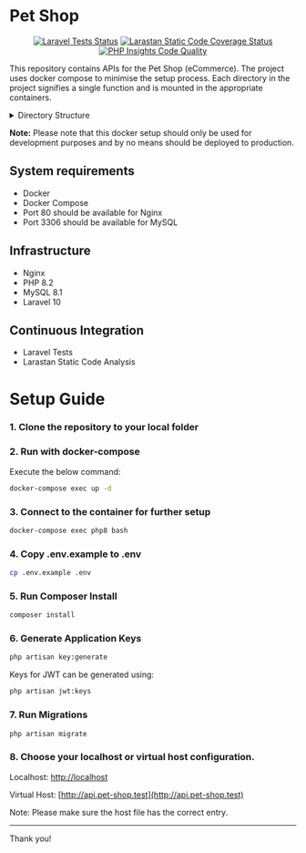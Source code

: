 # Pet Shop

<p align="center">
  <a href="https://github.com/siddhantfriends/pet-shop/actions"><img src="https://github.com/siddhantfriends/pet-shop/workflows/Laravel%20Tests/badge.svg" alt="Laravel Tests Status"></a>
  <a href="https://github.com/siddhantfriends/pet-shop/actions"><img src="https://github.com/siddhantfriends/pet-shop/workflows/Static%20Code%20Coverage/badge.svg" alt="Larastan Static Code Coverage Status"></a>
  <a href="https://github.com/siddhantfriends/pet-shop/actions"><img src="https://github.com/siddhantfriends/pet-shop/workflows/PHP%20Insights%20Code%20Quality/badge.svg" alt="PHP Insights Code Quality"></a>
</p>

This repository contains APIs for the Pet Shop (eCommerce). The project uses docker compose to minimise the setup process. Each directory in the project signifies a single function and is mounted in the appropriate containers.

<details>
<summary>Directory Structure</summary>

### build/ directory
The build directory contains instructions for building a container. It provides us with a logical separation of build steps.

### config/ directory
The config directory contains configuration attached to containers. It helps us to persist the configuration even when the containers are rebooted.

### data/ directory
The data directory contains container related data. It helps us to persist the application specific data even when the containers are rebooted.

### repository/ directory
The repository directory will contain the Laravel application.

</details>

**Note:** Please note that this docker setup should only be used for development purposes and by no means should be deployed to production.

## System requirements

* Docker
* Docker Compose
* Port 80 should be available for Nginx
* Port 3306 should be available for MySQL

## Infrastructure

* Nginx
* PHP 8.2
* MySQL 8.1
* Laravel 10

## Continuous Integration

* Laravel Tests
* Larastan Static Code Analysis

# Setup Guide

### 1. Clone the repository to your local folder

### 2. Run with docker-compose

Execute the below command:

```bash
docker-compose exec up -d
```
### 3. Connect to the container for further setup

```bash
docker-compose exec php8 bash
```
### 4. Copy .env.example to .env

```bash
cp .env.example .env
```

### 5. Run Composer Install

```bash
composer install
```

### 6. Generate Application Keys

```bash
php artisan key:generate
```

Keys for JWT can be generated using:

```bash
php artisan jwt:keys
```
### 7. Run Migrations

```bash
php artisan migrate
```
### 8. Choose your localhost or virtual host configuration.

Localhost: [http://localhost](http://localhost)

Virtual Host: [http://api.pet-shop.test](http://api.pet-shop.test)

Note: Please make sure the host file has the correct entry.

-------
Thank you!
